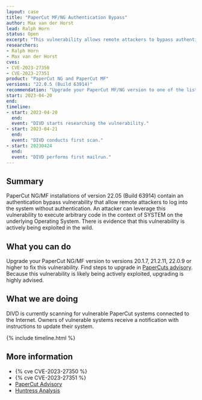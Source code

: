 ```yaml
---
layout: case
title: "PaperCut MF/NG Authentication Bypass"
author: Max van der Horst
lead: Ralph Horn
status: Open
excerpt: "This vulnerability allows remote attackers to bypass authentication on affected installations of PaperCut MF/NG 22.0.5 (Build 63914)."
researchers:
- Ralph Horn
- Max van der Horst
cves:
- CVE-2023-27350
- CVE-2023-27351
product: "PaperCut NG and PaperCut MF"
versions: "22.0.5 (Build 63914)"
recommendation: "Upgrade your PaperCut MF/NG version to one of the listed fixed versions."
start: 2023-04-20
end:
timeline:
- start: 2023-04-20
  end:
  event: "DIVD starts researching the vulnerability."
- start: 2023-04-21
  end:
  event: "DIVD conducts first scan."
- start: 20230424
  end:
  event: "DIVD performs first mailrun."
---
```


## Summary
PaperCut NG/MF installations of version 22.05 (Build 63914) contain an authentication bypass vulnerability that allow remote attackers to log into the system without authentication. An attacker can leverage this vulnerability to execute arbitrary code in the context of SYSTEM on the underlying Operating System. There is evidence that this vulnerability is actively being exploited in the wild.

## What you can do
Upgrade your PaperCut NG/MF version to versions 20.1.7, 21.2.11, 22.0.9 or higher to fix this vulnerability. Find steps to upgrade in [PaperCuts advisory](https://www.papercut.com/kb/Main/PO-1216-and-PO-1219#faqs). Because this vulnerability is likely being actively exploited, upgrading is highly advised.

## What we are doing

DIVD is currently scanning for vulnerable PaperCut systems connected to the Internet. Owners of vulnerable systems receive a notification with instructions to update their system. 

{% include timeline.html %}

## More information

* {% cve CVE-2023-27350 %}
* {% cve CVE-2023-27351 %}
* [PaperCut Advisory](https://www.papercut.com/kb/Main/PO-1216-and-PO-1219)
* [Huntress Analysis](https://www.huntress.com/blog/critical-vulnerabilities-in-papercut-print-management-software)
